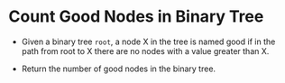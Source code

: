 # Count Good Nodes in Binary Tree

- Given a binary tree `root`, a node X in the tree is named good if in the path from root to X there are no nodes with a value greater than X.

- Return the number of good nodes in the binary tree.

